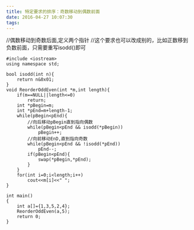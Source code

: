 ```yaml
---
title: 特定要求的排序：奇数移动到偶数前面
date: 2016-04-27 10:07:30
tags:
---
```


//偶数移动到奇数后面,定义两个指针
//这个要求也可以改成别的，比如正数移到负数前面，只需要重写isodd()即可

    #include <iostream>
    using namespace std;
    
    bool isodd(int n){
        return n&0x01;
    }
    void ReorderOddEven(int *m,int length){
        if(m==NULL||length<=0)
            return;
        int *pBegin=m;
        int *pEnd=m+length-1;
        while(pBegin<pEnd){
            //向后移动pBegin直到指向偶数
            while(pBegin<pEnd && isodd(*pBegin))
                pBegin++;
            //向前移动EnD,直到指向奇数
            while(pBegin<pEnd && !isodd(*pEnd))
                pEnd--;
            if(pBegin<pEnd){
                swap(*pBegin,*pEnd);
            }
        }
        for(int i=0;i<length;i++)
            cout<<m[i]<<" ";
    }
    
    int main()
    {
        int a[]={1,3,5,2,4};
        ReorderOddEven(a,5);
        return 0;
    }

